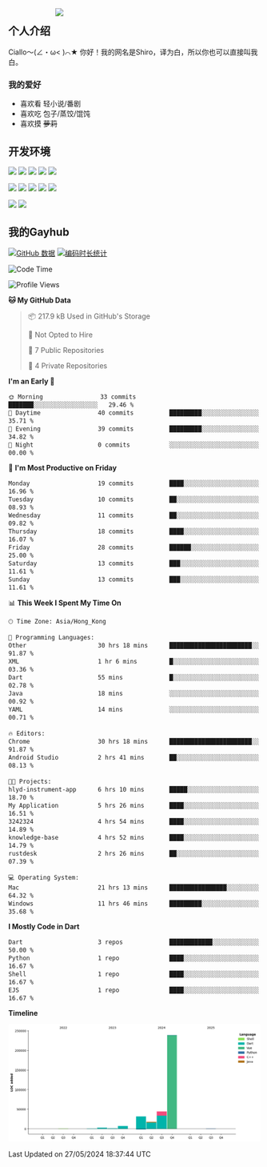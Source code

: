 <img align='right' src='https://img2.moeblog.vip/images/eCva.png' width='410px'>

## 个人介绍
Ciallo～(∠・ω< )⌒★ 你好！我的网名是Shiro，译为白，所以你也可以直接叫我白。

### 我的爱好

* 喜欢看 轻小说/番剧
* 喜欢吃 包子/蒸饺/馄饨
* 喜欢摸 ~~萝莉~~

## 开发环境
[![](https://img.shields.io/badge/Windows-11-blue?style=flat-square&logo=windows&logoColor=white)](https://www.microsoft.com/windows/get-windows-11)
[![](https://img.shields.io/badge/Macos-Sonoma-black?style=flat-square&logo=apple&logoColor=white)](https://www.apple.com/hk/en/macos/sonoma/)
[![](https://img.shields.io/badge/Debian-12-d0024d?style=flat-square&logo=debian&logoColor=white)](https://www.debian.org/)
[![](https://img.shields.io/badge/AlmaLinux-9-0f4266?style=flat-square&logo=almalinux&logoColor=white)](https://almalinux.org/)
[![](https://img.shields.io/badge/Windows%20Server-2012-blue?style=flat-square&logo=windows&logoColor=white)](https://www.microsoft.com/windows-server)

[![](https://img.shields.io/badge/Vivobook-PRO_16-f45a00?style=flat-square&logo=RepublicofGamers&logoColor=white)](https://www.asus.com.cn/laptops/for-creators/vivobook/vivobook-pro-16-oled-k6602/)
[![](https://img.shields.io/badge/Mac_Studio-M1_Max-black?style=flat-square&logo=apple&logoColor=white)](https://www.apple.com/hk/en/mac-studio/)
[![](https://img.shields.io/badge/Mi-MIX4-f45a00?style=flat-square&logo=xiaomi&logoColor=white)](https://www.mi.com/)
[![](https://img.shields.io/badge/SONY-WF1000XM4-f3c74a?style=flat-square)](https://www.sony.com.hk/zh/headphones/products/wf-1000xm4)
[![](https://img.shields.io/badge/Yubikey-5_NFC-9bc930?style=flat-square&logo=yubico&logoColor=9bc930)](https://www.yubico.com/hk/product/yubikey-5-nfc/)

[![](https://img.shields.io/badge/IDE-Visual_Studio_Code-blue?style=flat-square&logo=visual-studio-code&logoColor=white)](https://code.visualstudio.com/)
[![](https://img.shields.io/badge/IDE-JetBrains-black?style=flat-square&logo=jetbrains&logoColor=white)](https://code.visualstudio.com/)
## 我的Gayhub
[![GitHub 数据](https://github-readme-stats.vercel.app/api?username=verymoe)]()
[![编码时长统计](https://github-readme-stats.vercel.app/api/wakatime?username=shiro)]()

<!--START_SECTION:waka-->
![Code Time](http://img.shields.io/badge/Code%20Time-661%20hrs%2021%20mins-blue)

![Profile Views](http://img.shields.io/badge/Profile%20Views-0-blue)

**🐱 My GitHub Data** 

> 📦 217.9 kB Used in GitHub's Storage 
 > 
> 🚫 Not Opted to Hire
 > 
> 📜 7 Public Repositories 
 > 
> 🔑 4 Private Repositories 
 > 
**I'm an Early 🐤** 

```text
🌞 Morning                33 commits          ███████░░░░░░░░░░░░░░░░░░   29.46 % 
🌆 Daytime                40 commits          █████████░░░░░░░░░░░░░░░░   35.71 % 
🌃 Evening                39 commits          █████████░░░░░░░░░░░░░░░░   34.82 % 
🌙 Night                  0 commits           ░░░░░░░░░░░░░░░░░░░░░░░░░   00.00 % 
```
📅 **I'm Most Productive on Friday** 

```text
Monday                   19 commits          ████░░░░░░░░░░░░░░░░░░░░░   16.96 % 
Tuesday                  10 commits          ██░░░░░░░░░░░░░░░░░░░░░░░   08.93 % 
Wednesday                11 commits          ██░░░░░░░░░░░░░░░░░░░░░░░   09.82 % 
Thursday                 18 commits          ████░░░░░░░░░░░░░░░░░░░░░   16.07 % 
Friday                   28 commits          ██████░░░░░░░░░░░░░░░░░░░   25.00 % 
Saturday                 13 commits          ███░░░░░░░░░░░░░░░░░░░░░░   11.61 % 
Sunday                   13 commits          ███░░░░░░░░░░░░░░░░░░░░░░   11.61 % 
```


📊 **This Week I Spent My Time On** 

```text
🕑︎ Time Zone: Asia/Hong_Kong

💬 Programming Languages: 
Other                    30 hrs 18 mins      ███████████████████████░░   91.87 % 
XML                      1 hr 6 mins         █░░░░░░░░░░░░░░░░░░░░░░░░   03.36 % 
Dart                     55 mins             █░░░░░░░░░░░░░░░░░░░░░░░░   02.78 % 
Java                     18 mins             ░░░░░░░░░░░░░░░░░░░░░░░░░   00.92 % 
YAML                     14 mins             ░░░░░░░░░░░░░░░░░░░░░░░░░   00.71 % 

🔥 Editors: 
Chrome                   30 hrs 18 mins      ███████████████████████░░   91.87 % 
Android Studio           2 hrs 41 mins       ██░░░░░░░░░░░░░░░░░░░░░░░   08.13 % 

🐱‍💻 Projects: 
hlyd-instrument-app      6 hrs 10 mins       █████░░░░░░░░░░░░░░░░░░░░   18.70 % 
My Application           5 hrs 26 mins       ████░░░░░░░░░░░░░░░░░░░░░   16.51 % 
3242324                  4 hrs 54 mins       ████░░░░░░░░░░░░░░░░░░░░░   14.89 % 
knowledge-base           4 hrs 52 mins       ████░░░░░░░░░░░░░░░░░░░░░   14.79 % 
rustdesk                 2 hrs 26 mins       ██░░░░░░░░░░░░░░░░░░░░░░░   07.39 % 

💻 Operating System: 
Mac                      21 hrs 13 mins      ████████████████░░░░░░░░░   64.32 % 
Windows                  11 hrs 46 mins      █████████░░░░░░░░░░░░░░░░   35.68 % 
```

**I Mostly Code in Dart** 

```text
Dart                     3 repos             ████████████░░░░░░░░░░░░░   50.00 % 
Python                   1 repo              ████░░░░░░░░░░░░░░░░░░░░░   16.67 % 
Shell                    1 repo              ████░░░░░░░░░░░░░░░░░░░░░   16.67 % 
EJS                      1 repo              ████░░░░░░░░░░░░░░░░░░░░░   16.67 % 
```



**Timeline**

![Lines of Code chart](https://raw.githubusercontent.com/verymoe/verymoe/main/assets/bar_graph.png)


 Last Updated on 27/05/2024 18:37:44 UTC
<!--END_SECTION:waka-->
